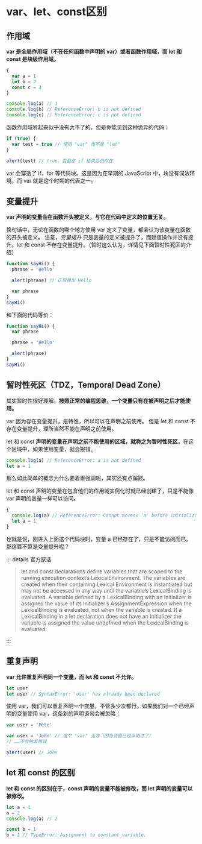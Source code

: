 # var、let、const区别

## 作用域

**var 是全局作用域（不在任何函数中声明的 var）或者函数作用域，而 let 和 const 是块级作用域。**

```js
{
  var a = 1
  let b = 2
  const c = 3
}

console.log(a) // 1
console.log(b) // ReferenceError: b is not defined
console.log(c) // ReferenceError: c is not defined
```

函数作用域听起来似乎没有大不了的，但是你能见到这种诡异的代码：

```js
if (true) {
  var test = true // 使用 "var" 而不是 "let"
}

alert(test) // true，变量在 if 结束后仍存在
```

var 会穿透了 if，for 等代码块。这是因为在早期的 JavaScript 中，块没有词法环境，而 var 就是这个时期的代表之一。

## 变量提升

**var 声明的变量会在函数开头被定义，与它在代码中定义的位置无关。**

换句话中，无论在函数的哪个地方使用 var 定义了变量，都会认为该变量在函数的开头被定义。
注意，_变量提升_ 只是变量的定义被提升了，而赋值操作并没有提升。let 和 const 不存在变量提升。（暂时这么认为，详情见下面暂时性死区的介绍）

```js
function sayHi() {
  phrase = 'Hello'

  alert(phrase) // 正常弹出 Hello

  var phrase
}
sayHi()
```

和下面的代码等价：

```js
function sayHi() {
  var phrase

  phrase = 'Hello'

  alert(phrase)
}
sayHi()
```

## 暂时性死区（TDZ，Temporal Dead Zone）

其实暂时性很好理解。**按照正常的编程思维，一个变量只有在被声明之后才能使用。**

var 因为存在变量提升，是特性，所以可以在声明之前使用。
但是 let 和 const 不存在变量提升，理所当然不能在声明之前使用。

let 和 const **声明的变量在声明之前不能使用的区域，就称之为暂时性死区**。在这个区域中，如果使用变量，就会报错。

```js
console.log(a) // ReferenceError: a is not defined
let a = 1
```

那么如此简单的概念为什么要着重强调呢，其实还有点蹊跷。

let 和 const 声明的变量在包含他们的作用域实例化时就已经创建了，只是不能像 var 声明的变量一样可以访问。

```js
{
  console.log(a) // ReferenceError: Cannot access 'a' before initialization
  let a = 1
}
```

也就是说，刚进入上面这个代码块时，变量 a 已经存在了，只是不能访问而已。那这算不算是变量提升呢？

::: details 官方原话

> let and const declarations define variables that are scoped to the running execution context’s LexicalEnvironment. The variables are created when their containing Lexical Environment is instantiated but may not be accessed in any way until the variable’s LexicalBinding is evaluated. A variable defined by a LexicalBinding with an Initializer is assigned the value of its Initializer’s AssignmentExpression when the LexicalBinding is evaluated, not when the variable is created. If a LexicalBinding in a let declaration does not have an Initializer the variable is assigned the value undefined when the LexicalBinding is evaluated.

:::

## 重复声明

**var 允许重复声明同一个变量，而 let 和 const 不允许。**

```js
let user
let user // SyntaxError: 'user' has already been declared
```

使用 var，我们可以重复声明一个变量，不管多少次都行。如果我们对一个已经声明的变量使用 var，这条新的声明语句会被忽略：

```js
var user = 'Pete'

var user = 'John' // 这个 "var" 无效（因为变量已经声明过了）
// ……不会触发错误

alert(user) // John
```

## let 和 const 的区别

**let 和 const 的区别在于，const 声明的变量不能被修改，而 let 声明的变量可以被修改。**

```js
let a = 1
a = 2
console.log(a) // 2

const b = 1
b = 2 // TypeError: Assignment to constant variable.
```
